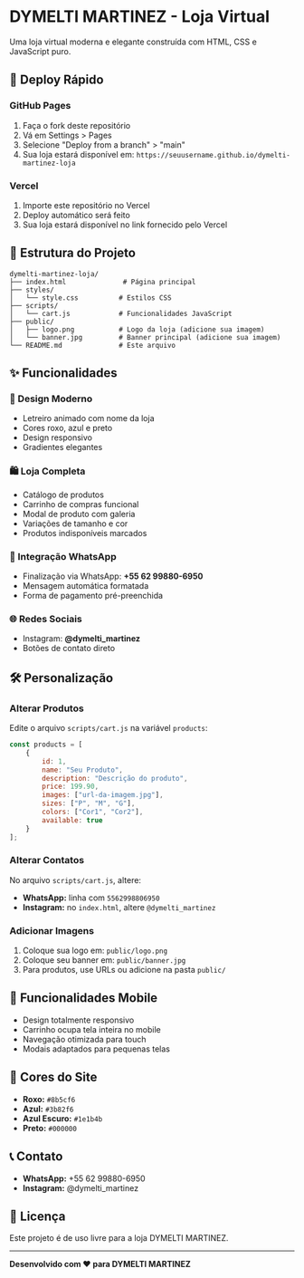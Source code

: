 # DYMELTI MARTINEZ - Loja Virtual

Uma loja virtual moderna e elegante construída com HTML, CSS e JavaScript puro.

## 🚀 Deploy Rápido

### GitHub Pages
1. Faça o fork deste repositório
2. Vá em Settings > Pages
3. Selecione "Deploy from a branch" > "main"
4. Sua loja estará disponível em: `https://seuusername.github.io/dymelti-martinez-loja`

### Vercel
1. Importe este repositório no Vercel
2. Deploy automático será feito
3. Sua loja estará disponível no link fornecido pelo Vercel

## 📁 Estrutura do Projeto

```
dymelti-martinez-loja/
├── index.html              # Página principal
├── styles/
│   └── style.css          # Estilos CSS
├── scripts/
│   └── cart.js            # Funcionalidades JavaScript
├── public/
│   ├── logo.png           # Logo da loja (adicione sua imagem)
│   └── banner.jpg         # Banner principal (adicione sua imagem)
└── README.md              # Este arquivo
```

## ✨ Funcionalidades

### 🎨 Design Moderno
- Letreiro animado com nome da loja
- Cores roxo, azul e preto
- Design responsivo
- Gradientes elegantes

### 🛍️ Loja Completa
- Catálogo de produtos
- Carrinho de compras funcional
- Modal de produto com galeria
- Variações de tamanho e cor
- Produtos indisponíveis marcados

### 📱 Integração WhatsApp
- Finalização via WhatsApp: **+55 62 99880-6950**
- Mensagem automática formatada
- Forma de pagamento pré-preenchida

### 🌐 Redes Sociais
- Instagram: **@dymelti_martinez**
- Botões de contato direto

## 🛠️ Personalização

### Alterar Produtos
Edite o arquivo `scripts/cart.js` na variável `products`:

```javascript
const products = [
    {
        id: 1,
        name: "Seu Produto",
        description: "Descrição do produto",
        price: 199.90,
        images: ["url-da-imagem.jpg"],
        sizes: ["P", "M", "G"],
        colors: ["Cor1", "Cor2"],
        available: true
    }
];
```

### Alterar Contatos
No arquivo `scripts/cart.js`, altere:
- **WhatsApp:** linha com `5562998806950`
- **Instagram:** no `index.html`, altere `@dymelti_martinez`

### Adicionar Imagens
1. Coloque sua logo em: `public/logo.png`
2. Coloque seu banner em: `public/banner.jpg`
3. Para produtos, use URLs ou adicione na pasta `public/`

## 📱 Funcionalidades Mobile

- Design totalmente responsivo
- Carrinho ocupa tela inteira no mobile
- Navegação otimizada para touch
- Modais adaptados para pequenas telas

## 🎨 Cores do Site

- **Roxo:** `#8b5cf6`
- **Azul:** `#3b82f6`
- **Azul Escuro:** `#1e1b4b`
- **Preto:** `#000000`

## 📞 Contato

- **WhatsApp:** +55 62 99880-6950
- **Instagram:** @dymelti_martinez

## 📄 Licença

Este projeto é de uso livre para a loja DYMELTI MARTINEZ.

---

**Desenvolvido com ❤️ para DYMELTI MARTINEZ**